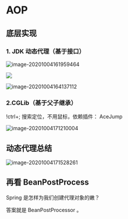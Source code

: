 # AOP



## 底层实现

### 1. JDK 动态代理（基于接口）

![image-20201004161959464](https://itguang.oss-cn-beijing.aliyuncs.com/20201004161959.png)

![](https://itguang.oss-cn-beijing.aliyuncs.com/20201004162107.png)



![image-20201004164137112](https://itguang.oss-cn-beijing.aliyuncs.com/20201004164137.png)

### 2.CGLib（基于父子继承）

!ctrl+; 搜索定位，不用鼠标，依赖插件： AceJump

![image-20201004171210004](https://itguang.oss-cn-beijing.aliyuncs.com/20201004171210.png)



## 动态代理总结



![image-20201004171528261](https://itguang.oss-cn-beijing.aliyuncs.com/20201004171528.png)

## 再看 BeanPostProcess

Spring 是怎样为我们创建代理对象的嫩？

答案就是 BeanPostProcessor 。

